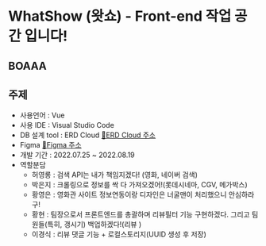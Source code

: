 WhatShow (왓쇼) - Front-end 작업 공간 입니다!
=====
## BOAAA

주제
------
- 사용언어 : Vue
- 사용 IDE : Visual Studio Code
- DB 설계 tool : ERD Cloud [:link:ERD Cloud 주소](https://www.erdcloud.com/d/Jhbdz3qkTWXgCwCBY)
- Figma [:link:Figma 주소](https://www.figma.com/file/b4xJy7vWBSLwazV8ip7ppq/WhatShow?node-id=0%3A1)
- 개발 기간 : 2022.07.25 ~ 2022.08.19
- 역할분담
  - 허영롱 : 검색 API는 내가 책임지겠다! (영화, 네이버 검색)
  - 박은지 : 크롤링으로 정보를 싹 다 가져오겠어!(롯데시네마, CGV, 메가박스)
  - 황영은 : 영화관 사이트 정보연동이랑 디자인은 너굴맨이 처리했으니 안심하라구!
  - 황현 : 팀장으로서 프론트엔드를 총괄하며 리뷰필터 기능 구현하겠다. 그리고 팀원들(특히, 갱시기) 백업하겠다!(리뷰 )
  - 이경식 : 리뷰 댓글 기능 + 로컬스토리지(UUID 생성 후 저장)